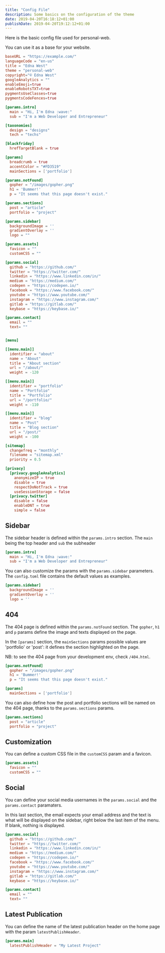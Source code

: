 ```yaml
---
title: "Config File"
description: Some basics on the configuration of the theme
date: 2019-04-20T16:18:12+01:00
publishDate: 2019-04-20T19:12:12+01:00
---
```


Here is the basic config file used for personal-web.

You can use it as a base for your website.

<!--more-->

```TOML
baseURL = "https://example.com/"
languageCode = "en-us"
title = "Edna West"
theme = "personal-web"
copyright="© Edna West"
googleAnalytics = ""
enableEmoji=true
enableRobotsTXT=true
pygmentsUseClasses=true
pygmentsCodeFences=true

[params.intro]
  main = "Hi, I'm Edna :wave:"
  sub = "I'm a Web Developer and Entrepreneur"

[taxonomies]
  design = "designs"
  tech = "techs"

[blackfriday]
  hrefTargetBlank = true

[params]
  breadcrumb = true
  accentColor = "#FD3519"
  mainSections = ['portfolio']

[params.notFound]
  gopher = "/images/gopher.png"
  h1 = 'Bummer!'
  p = "It seems that this page doesn't exist."

[params.sections]
  post = "article"
  portfolio = "project"

[params.sidebar]
  backgroundImage = ''
  gradientOverlay = ''
  logo = ""

[params.assets]
  favicon = ""
  customCSS = ""

[params.social]
  github = "https://github.com/"
  twitter = "https://twitter.com/"
  linkedin = "https://www.linkedin.com/in/"
  medium = "https://medium.com/"
  codepen = "https://codepen.io/"
  facebook = "https://www.facebook.com/"
  youtube = "https://www.youtube.com/"
  instagram = "https://www.instagram.com/"
  gitlab = "https://gitlab.com/"
  keybase = "https://keybase.io/"

[params.contact]
  email = ""
  text= ""


[menu]

[[menu.main]]
  identifier = "about"
  name = "About"
  title = "About section"
  url = "/about/"
  weight = -120

[[menu.main]]
  identifier = "portfolio"
  name = "Portfolio"
  title = "Portfolio"
  url = "/portfolio/"
  weight = -110

[[menu.main]]
  identifier = "blog"
  name = "Post"
  title = "Blog section"
  url = "/post/"
  weight = -100

[sitemap]
  changefreq = "monthly"
  filename = "sitemap.xml"
  priority = 0.5

[privacy]
  [privacy.googleAnalytics]
    anonymizeIP = true
    disable = true
    respectDoNotTrack = true
    useSessionStorage = false
  [privacy.twitter]
    disable = false
    enableDNT = true
    simple = false

```

## Sidebar

The sidebar header is defined within the `params.intro` section. The `main` being the top header and `sub` the subheader

```TOML
[params.intro]
  main = "Hi, I'm Edna :wave:"
  sub = "I'm a Web Developer and Entrepreneur"
```

You can also customize the params with the  `params.sidebar` parameters. The `config.toml` file contains the default values as examples.
```TOML
[params.sidebar]
  backgroundImage = ''
  gradientOverlay = ''
  logo = ''
```

## 404

The 404 page is defined within the `params.notFound` section.
The `gopher`, `h1` and `p` params define the image and texts displayed on the page. 

In the `[params]` section, the `mainSections` params possible values are 'portfolio' or 'post': it defines the section highlighted on the page.

NB: to see the 404 page from your development env, check `/404.html`.

```TOML
[params.notFound]
  gopher = "/images/gopher.png"
  h1 = 'Bummer!'
  p = "It seems that this page doesn't exist."

[params]
  mainSections = ['portfolio']
```

You can also define how the post and portfolio sections will be named on the 404 page, thanks to the `params.sections` params.

```TOML
[params.sections]
  post = "article"
  portfolio = "project"
```

## Customization

You can define a custom CSS file in the `customCSS` param and a favicon.
```TOML
[params.assets]
  favicon = ""
  customCSS = ""
```

## Social

You can define your social media usernames in the `params.social` and the `params.contact` paramaters. 

In this last section, the email expects your email address and the text is what will be displayed on the sidebar, right below the last item of the menu. If blank, nothing is displayed.

```TOML
[params.social]
  github = "https://github.com/"
  twitter = "https://twitter.com/"
  linkedin = "https://www.linkedin.com/in/"
  medium = "https://medium.com/"
  codepen = "https://codepen.io/"
  facebook = "https://www.facebook.com/"
  youtube = "https://www.youtube.com/"
  instagram = "https://www.instagram.com/"
  gitlab = "https://gitlab.com/"
  keybase = "https://keybase.io/"

[params.contact]
  email = ""
  text= ""
```


## Latest Publication
You can define the name of the latest publication header on the home page with the param `latestPublishHeader`.

```TOML
[params.main]
  latestPublishHeader = "My Latest Project"
```